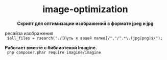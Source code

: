 <h1 align="center"> image-optimization</h1>
<p align="center">
    <b>Скрипт для оптимизации изображений в формате jpeg и jpg</b>
</p>
<p
    Скрипт пробегает по всем папкам и подпапкам и оптимизирует изображения, путем небольшого уменьшения качества и <b>ресайза</b> изображения 
   <br>
    <code> $all_files = rsearch("./[Путь к вашей папке]/","/^.*\.(jpg|png)$/"); </code>
</p>
<p>
<b align="center">Работает вместе с библиотекой Imagine. </b>
   <br>
  <code> php composer.phar require imagine/imagine </code>
</p>
